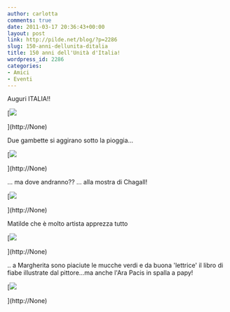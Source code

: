 ```yaml
---
author: carlotta
comments: true
date: 2011-03-17 20:36:43+00:00
layout: post
link: http://pilde.net/blog/?p=2286
slug: 150-anni-dellunita-ditalia
title: 150 anni dell'Unità d'Italia!
wordpress_id: 2286
categories:
- Amici
- Eventi
---
```


Auguri ITALIA!!

[![](http://pilde.net/blog/wp-content/uploads/2011/03/unita_italia1.jpg)


](http://None)




Due gambette si aggirano sotto la pioggia...

[![](http://pilde.net/blog/wp-content/uploads/2011/03/sotto_la_pioggia.jpg)


](http://None)




... ma dove andranno?? ... alla mostra di Chagall!

[![](http://pilde.net/blog/wp-content/uploads/2011/03/chagal_1.jpg)


](http://None)




Matilde che è molto artista apprezza tutto

[![](http://pilde.net/blog/wp-content/uploads/2011/03/chagal_2.jpg)


](http://None)




.. a Margherita sono piaciute le mucche verdi e da buona 'lettrice' il libro di fiabe illustrate dal pittore...ma anche l'Ara Pacis in spalla a papy!

[![](http://pilde.net/blog/wp-content/uploads/2011/03/chagal_3.jpg)


](http://None)



